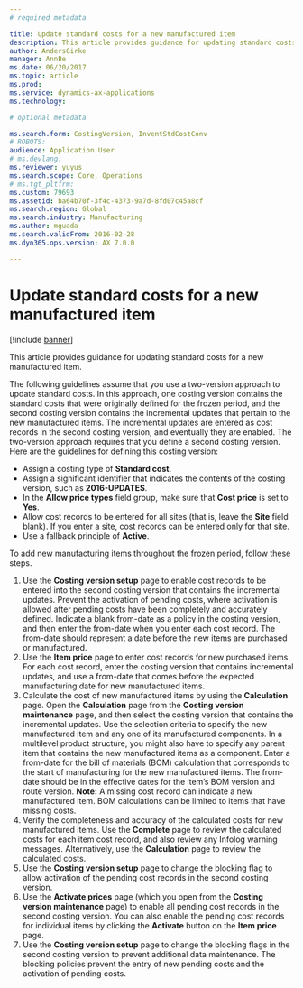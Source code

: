 ```yaml
---
# required metadata

title: Update standard costs for a new manufactured item
description: This article provides guidance for updating standard costs for a new manufactured item. 
author: AndersGirke
manager: AnnBe
ms.date: 06/20/2017
ms.topic: article
ms.prod: 
ms.service: dynamics-ax-applications
ms.technology: 

# optional metadata

ms.search.form: CostingVersion, InventStdCostConv
# ROBOTS: 
audience: Application User
# ms.devlang: 
ms.reviewer: yuyus
ms.search.scope: Core, Operations
# ms.tgt_pltfrm: 
ms.custom: 79693
ms.assetid: ba64b70f-3f4c-4373-9a7d-8fd07c45a8cf
ms.search.region: Global
ms.search.industry: Manufacturing
ms.author: mguada
ms.search.validFrom: 2016-02-28
ms.dyn365.ops.version: AX 7.0.0

---
```


# Update standard costs for a new manufactured item

[!include [banner](../includes/banner.md)]

This article provides guidance for updating standard costs for a new manufactured item. 

The following guidelines assume that you use a two-version approach to update standard costs. In this approach, one costing version contains the standard costs that were originally defined for the frozen period, and the second costing version contains the incremental updates that pertain to the new manufactured items. The incremental updates are entered as cost records in the second costing version, and eventually they are enabled. The two-version approach requires that you define a second costing version. Here are the guidelines for defining this costing version:

-   Assign a costing type of **Standard cost**.
-   Assign a significant identifier that indicates the contents of the costing version, such as **2016-UPDATES**.
-   In the **Allow price types** field group, make sure that **Cost price** is set to **Yes**.
-   Allow cost records to be entered for all sites (that is, leave the **Site** field blank). If you enter a site, cost records can be entered only for that site.
-   Use a fallback principle of **Active**.

To add new manufacturing items throughout the frozen period, follow these steps.

1.  Use the **Costing version setup** page to enable cost records to be entered into the second costing version that contains the incremental updates. Prevent the activation of pending costs, where activation is allowed after pending costs have been completely and accurately defined. Indicate a blank from-date as a policy in the costing version, and then enter the from-date when you enter each cost record. The from-date should represent a date before the new items are purchased or manufactured.
2.  Use the **Item price** page to enter cost records for new purchased items. For each cost record, enter the costing version that contains incremental updates, and use a from-date that comes before the expected manufacturing date for new manufactured items.
3.  Calculate the cost of new manufactured items by using the **Calculation** page. Open the **Calculation** page from the **Costing version maintenance** page, and then select the costing version that contains the incremental updates. Use the selection criteria to specify the new manufactured item and any one of its manufactured components. In a multilevel product structure, you might also have to specify any parent item that contains the new manufactured items as a component. Enter a from-date for the bill of materials (BOM) calculation that corresponds to the start of manufacturing for the new manufactured items. The from-date should be in the effective dates for the item’s BOM version and route version. **Note:** A missing cost record can indicate a new manufactured item. BOM calculations can be limited to items that have missing costs.
4.  Verify the completeness and accuracy of the calculated costs for new manufactured items. Use the **Complete** page to review the calculated costs for each item cost record, and also review any Infolog warning messages. Alternatively, use the **Calculation** page to review the calculated costs.
5.  Use the **Costing version setup** page to change the blocking flag to allow activation of the pending cost records in the second costing version.
6.  Use the **Activate prices** page (which you open from the **Costing version maintenance** page) to enable all pending cost records in the second costing version. You can also enable the pending cost records for individual items by clicking the **Activate** button on the **Item price** page.
7.  Use the **Costing version setup** page to change the blocking flags in the second costing version to prevent additional data maintenance. The blocking policies prevent the entry of new pending costs and the activation of pending costs.




